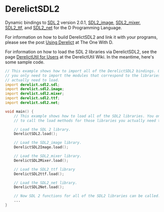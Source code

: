 DerelictSDL2
============

Dynamic bindings to [SDL 2][1] version 2.0.1, [SDL2_image][2], [SDL2_mixer][3], [SDL2_ttf][4], and [SDL2_net][5] for the D Programming Language.

For information on how to build DerelictSDL2 and link it with your programs, please see the post [Using Derelict][6] at The One With D.

For information on how to load the SDL 2 libraries via DerelictSDL2, see the page [DerelictUtil for Users][7] at the DerelictUtil Wiki. In the meantime, here's some sample code.

```D
// This example shows how to import all of the DerelictSDL2 bindings. Of course,
// you only need to import the modules that correspond to the libraries you
// actually need to load.
import derelict.sdl2.sdl;
import derelict.sdl2.image;
import derelict.sdl2.mixer;
import derelict.sdl2.ttf;
import derelict.sdl2.net;

void main() {
    // This example shows how to load all of the SDL2 libraries. You only need
    // to call the load methods for those libraries you actually need to load.

    // Load the SDL 2 library.
    DerelictSDL2.load();

    // Load the SDL2_image library.
    DerelictSDL2Image.load();

    // Load the SDL2_mixer library.
    DerelictSDL2Mixer.load();

    // Load the SDL2_ttf library
    DerelictSDL2ttf.load();

    // Load the SDL2_net library.
    DerelictSDL2Net.load();

    // Now SDL 2 functions for all of the SDL2 libraries can be called.
    ...
}
```

[1]: http://www.libsdl.org/download-2.0.php
[2]: http://www.libsdl.org/projects/SDL_image/
[3]: http://www.libsdl.org/projects/SDL_mixer/
[4]: http://www.libsdl.org/projects/SDL_ttf/
[5]: http://www.libsdl.org/projects/SDL_net/
[6]: http://dblog.aldacron.net/derelict-help/using-derelict/
[7]: https://github.com/DerelictOrg/DerelictUtil/wiki/DerelictUtil-for-Users



